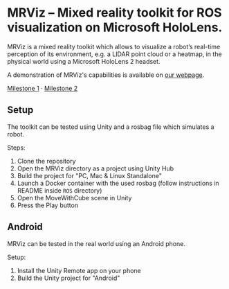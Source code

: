 # MRViz – Mixed reality toolkit for ROS visualization on Microsoft HoloLens.
MRViz is a mixed reality toolkit which allows to visualize a robot’s real-time perception of its environment, e.g. a LIDAR point cloud or a heatmap, in the physical world using a Microsoft HoloLens 2 headset.

A demonstration of MRViz's capabilities is available on [our webpage](https://mrviz.vercel.app).

[Milestone 1](./milestone_1.pdf) · [Milestone 2](./milestone_2.pdf)

## Setup
The toolkit can be tested using Unity and a rosbag file which simulates a robot.

Steps:
1. Clone the repository
2. Open the MRViz directory as a project using Unity Hub
3. Build the project for "PC, Mac & Linux Standalone"
4. Launch a Docker container with the used rosbag (follow instructions in README inside ```ROS``` directory)
5. Open the MoveWithCube scene in Unity
6. Press the Play button

## Android
MRViz can be tested in the real world using an Android phone.

Setup:
1. Install the Unity Remote app on your phone
2. Build the Unity project for "Android"
